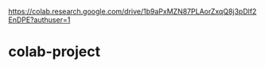 https://colab.research.google.com/drive/1b9aPxMZN87PLAorZxqQ8j3pDlf2EnDPE?authuser=1
# colab-project
